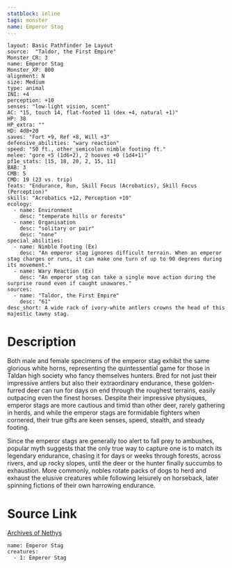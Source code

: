 ```yaml
---
statblock: inline
tags: monster
name: Emperor Stag
---
```

```statblock
layout: Basic Pathfinder 1e Layout
source:  "Taldor, the First Empire"
Monster_CR: 3
name: Emperor Stag
Monster_XP: 800
alignment: N
size: Medium
type: animal
INI: +4
perception: +10
senses: "low-light vision, scent"
AC: "15, touch 14, flat-footed 11 (dex +4, natural +1)"
HP: 38
HP_extra: ""
HD: 4d8+20
saves: "Fort +9, Ref +8, Will +3"
defensive_abilities: "wary reaction"
speed: "50 ft., other_semicolon nimble footing ft."
melee: "gore +5 (1d6+2), 2 hooves +0 (1d4+1)"
pf1e_stats: [15, 18, 20, 2, 15, 11]
BAB: 3
CMB: 5
CMD: 19 (23 vs. trip)
feats: "Endurance, Run, Skill Focus (Acrobatics), Skill Focus (Perception)"
skills: "Acrobatics +12, Perception +10"
ecology:
  - name: Environment
    desc: "temperate hills or forests"
  - name: Organisation
    desc: "solitary or pair"
    desc: "none"
special_abilities:
  - name: Nimble Footing (Ex)
    desc: "An emperor stag ignores difficult terrain. When an emperor stag charges or runs, it can make one turn of up to 90 degrees during its movement."
  - name: Wary Reaction (Ex)
    desc: "An emperor stag can take a single move action during the surprise round even if caught unawares."
sources:
  - name: "Taldor, the First Empire"
    desc: "61"
desc_short: A wide rack of ivory-white antlers crowns the head of this majestic tawny stag.
```
# Description
Both male and female specimens of the emperor stag exhibit the same glorious white horns, representing the quintessential game for those in Taldan high society who fancy themselves hunters. Bred for not just their impressive antlers but also their extraordinary endurance, these golden-furred deer can run for days on end through the roughest terrains, easily outpacing even the finest horses. Despite their impressive physiques, emperor stags are more cautious and timid than other deer, rarely gathering in herds, and while the emperor stags are formidable fighters when cornered, their true gifts are keen senses, speed, stealth, and steady footing.

 Since the emperor stags are generally too alert to fall prey to ambushes, popular myth suggests that the only true way to capture one is to match its legendary endurance, chasing it for days or weeks through forests, across rivers, and up rocky slopes, until the deer or the hunter finally succumbs to exhaustion. More commonly, nobles rotate packs of dogs to herd and exhaust the elusive creatures while following leisurely on horseback, later spinning fictions of their own harrowing endurance.
# Source Link
[Archives of Nethys](https://aonprd.com/MonsterDisplay.aspx?ItemName=Emperor%20Stag)
```encounter-table
name: Emperor Stag
creatures:
  - 1: Emperor Stag
```
